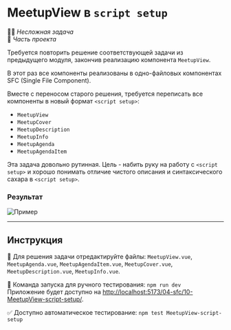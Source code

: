 # MeetupView в `script setup`

👶🏻 _Несложная задача_\
💼 _Часть проекта_

<!--start_statement-->

Требуется повторить решение соответствующей задачи из предыдущего модуля, закончив реализацию компонента `MeetupView`.

В этот раз все компоненты реализованы в одно-файловых компонентах SFC (Single File Component).

Вместе с переносом старого решения, требуется переписать все компоненты в новый формат `<script setup>`:

- `MeetupView`
- `MeetupCover`
- `MeetupDescription`
- `MeetupInfo`
- `MeetupAgenda`
- `MeetupAgendaItem`

Эта задача довольно рутинная. Цель - набить руку на работу с `<script setup>` и хорошо понимать отличие чистого
описания и синтаксического сахара в `<script setup>`.

### Результат

<img src="https://i.imgur.com/IFoy5Z3.png" alt="Пример" />

<!--end_statement-->

---

## Инструкция

📝 Для решения задачи отредактируйте файлы: `MeetupView.vue`, `MeetupAgenda.vue`, `MeetupAgendaItem.vue`,
`MeetupCover.vue`, `MeetupDescription.vue`, `MeetupInfo.vue`.

🚀 Команда запуска для ручного тестирования: `npm run dev`\
Приложение будет доступно
на [http://localhost:5173/04-sfc/10-MeetupView-script-setup/](http://localhost:5173/04-sfc/10-MeetupView-script-setup/).

✅ Доступно автоматическое тестирование: `npm test MeetupView-script-setup`
